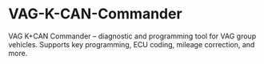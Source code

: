 # VAG-K-CAN-Commander
VAG K+CAN Commander – diagnostic and programming tool for VAG group vehicles. Supports key programming, ECU coding, mileage correction, and more.
